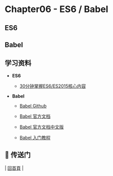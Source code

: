 # Chapter06 - ES6 / Babel

## ES6

## Babel

## 学习资料

- **ES6**

  - [30分钟掌握ES6/ES2015核心内容](http://www.jianshu.com/p/ebfeb687eb70)

- **Babel**

  - [Babel Github](https://github.com/babel/babel)

  - [Babel 官方文档](http://babeljs.io/)
  
  - [Babel 官方文档中文版](http://babeljs.cn/)

  - [Babel 入门教程](http://www.ruanyifeng.com/blog/2016/01/babel.html)

## :door: 传送门

| [回首頁](https://github.com/atlantis1024/react-step-by-step/tree/master/docs) |
